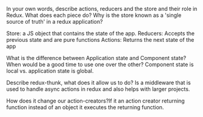  In your own words, describe actions, reducers and the store and their role in Redux. What does each piece do? Why is the store known as a 'single source of truth' in a redux application?

 Store: a JS object that contains the state of the app. 
 Reducers: Accepts the previous state  and are pure functions 
 Actions: Returns the next state of the app 


 What is the difference between Application state and Component state? When would be a good time to use one over the other? Component state is local vs. application state is global.



 Describe redux-thunk, what does it allow us to do? Is a middleware that is used to handle async actions in redux and also helps with larger projects.  
 
 How does it change our action-creators?If it an action creator returning  function instead of an object it executes the returning function. 
